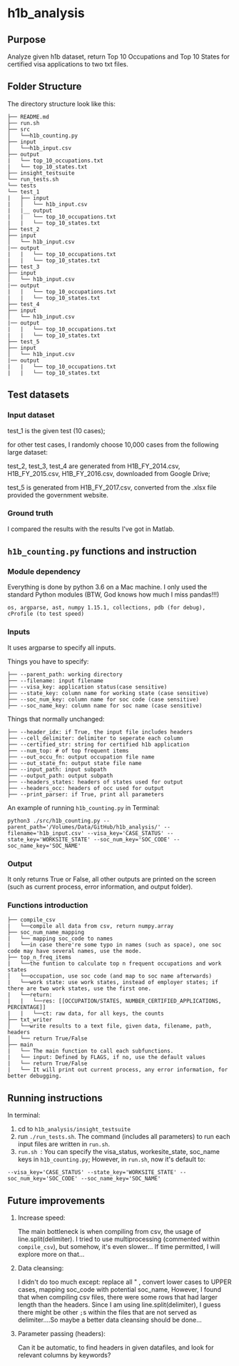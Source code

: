 # h1b_analysis
## Purpose
Analyze given h1b dataset, return Top 10 Occupations and Top 10 States for certified visa applications to two txt files.
## Folder Structure
The directory structure look like this:
```
├── README.md 
├── run.sh
├── src
│   └──h1b_counting.py
├── input
│   └──h1b_input.csv
├── output
|   └── top_10_occupations.txt
|   └── top_10_states.txt
├── insight_testsuite
└── run_tests.sh
└── tests
└── test_1
|   ├── input
|   │   └── h1b_input.csv
|   |__ output
|   |   └── top_10_occupations.txt
|   |   └── top_10_states.txt
├── test_2
├── input
│   └── h1b_input.csv
|── output
|   |   └── top_10_occupations.txt
|   |   └── top_10_states.txt
├── test_3
├── input
│   └── h1b_input.csv
|── output
|   |   └── top_10_occupations.txt
|   |   └── top_10_states.txt
├── test_4
├── input
│   └── h1b_input.csv
|── output
|   |   └── top_10_occupations.txt
|   |   └── top_10_states.txt
├── test_5
├── input
│   └── h1b_input.csv
|── output
|   |   └── top_10_occupations.txt
|   |   └── top_10_states.txt
```
## Test datasets
### Input dataset
test_1 is the given test (10 cases); 

for other test cases, I randomly choose 10,000 cases from the following large dataset: 

test_2, test_3, test_4 are generated from H1B_FY_2014.csv, H1B_FY_2015.csv, H1B_FY_2016.csv, downloaded from Google Drive;

test_5 is generated from H1B_FY_2017.csv, converted from the .xlsx file provided the government website. 
### Ground truth
I compared the results with the results I've got in Matlab. 

## `h1b_counting.py` functions and instruction
### Module dependency
Everything is done by python 3.6 on a Mac machine.
I only used the standard Python modules (BTW, God knows how much I miss pandas!!!)

`os, argparse, ast, numpy 1.15.1, collections, pdb (for debug), cProfile (to test speed)`
### Inputs
It uses argparse to specify all inputs. 

Things you have to specify:
```
├── --parent_path: working directory
├── --filename: input filename
├── --visa_key: application status(case sensitive)
├── --state_key: column name for working state (case sensitive)
├── --soc_num_key: column name for soc code (case sensitive)
├── --soc_name_key: column name for soc name (case sensitive)
```
Things that normally unchanged: 
```
├── --header_idx: if True, the input file includes headers
├── --cell_delimiter: delimiter to seperate each column
├── --certified_str: string for certified h1b application
├── --num_top: # of top frequent items
├── --out_occu_fn: output occupation file name
├── --out_state_fn: output state file name
├── --input_path: input subpath
├── --output_path: output subpath
├── --headers_states: headers of states used for output
├── --headers_occ: headers of occ used for output
├── --print_parser: if True, print all parameters
```
An example of running `h1b_counting.py` in Terminal:

`python3 ./src/h1b_counting.py --parent_path='/Volumes/Data/GitHub/h1b_analysis/' --filename='h1b_input.csv' --visa_key='CASE_STATUS' --state_key='WORKSITE_STATE' --soc_num_key='SOC_CODE' --soc_name_key='SOC_NAME'`
### Output
It only returns True or False, all other outputs are printed on the screen (such as current process, error information, and output folder).


### Functions introduction
```
├── compile_csv
|   └──compile all data from csv, return numpy.array
├── soc_num_name_mapping
|   └── mapping soc_code to names
|   └──in case there're some typo in names (such as space), one soc code may have several names, use the mode.
├── top_n_freq_items
|   └──the funtion to calculate top n frequent occupations and work states
│   └──occupation, use soc code (and map to soc name afterwards)
|   └──work state: use work states, instead of employer states; if there are two work states, use the first one.
|   └──return: 
|   |   └──res: [[OCCUPATION/STATES, NUMBER_CERTIFIED_APPLICATIONS, PERCENTAGE]]
|   |   └──ct: raw data, for all keys, the counts
├── txt_writer
│   └──write results to a text file, given data, filename, path, headers
│   └── return True/False
├── main
|   └── The main function to call each subfunctions.
|   └── input: Defined by FLAGS, if no, use the default values
|   └── return True/False
|   └── It will print out current process, any error information, for better debugging.
```


## Running instructions
In terminal:
1. cd to `h1b_analysis/insight_testsuite` 
2. run `./run_tests.sh`. The command (includes all parameters) to run each input files are written in `run.sh`. 
3. `run.sh `: You can specify the visa_status, workesite_state, soc_name keys in `h1b_counting.py`; However, in `run.sh`, now it's default to:

`--visa_key='CASE_STATUS' --state_key='WORKSITE_STATE' --soc_num_key='SOC_CODE' --soc_name_key='SOC_NAME'`


## Future improvements
1. Increase speed:
    
    The main bottleneck is when compiling from csv, the usage of line.split(delimiter). I tried to use multiprocessing (commented within `compile_csv`), but somehow, it's even slower... If time permitted, I will explore more on that...
    
2. Data cleansing:
    
    I didn't do too much except: replace all " , convert lower cases to UPPER cases, mapping soc_code with potential soc_name, However, I found that when compiling csv files, there were some rows that had larger length than the headers. Since I am using line.split(delimiter), I guess there might be other  `;`s within the files that are not served as delimiter....So maybe a better data cleansing should be done...

3. Parameter passing (headers):
   
   Can it be automatic, to find headers in given datafiles, and look for relevant columns by keywords?

